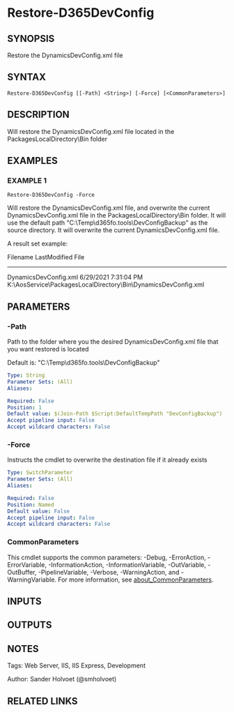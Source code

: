 ﻿---
external help file: d365fo.tools-help.xml
Module Name: d365fo.tools
online version:
schema: 2.0.0
---

# Restore-D365DevConfig

## SYNOPSIS
Restore the DynamicsDevConfig.xml file

## SYNTAX

```
Restore-D365DevConfig [[-Path] <String>] [-Force] [<CommonParameters>]
```

## DESCRIPTION
Will restore the DynamicsDevConfig.xml file located in the PackagesLocalDirectory\Bin folder

## EXAMPLES

### EXAMPLE 1
```
Restore-D365DevConfig -Force
```

Will restore the DynamicsDevConfig.xml file, and overwrite the current DynamicsDevConfig.xml file in the PackagesLocalDirectory\Bin folder.
It will use the default path "C:\Temp\d365fo.tools\DevConfigBackup" as the source directory.
It will overwrite the current DynamicsDevConfig.xml file.

A result set example:

Filename              LastModified         File
--------              ------------         ----
DynamicsDevConfig.xml 6/29/2021 7:31:04 PM K:\AosService\PackagesLocalDirectory\Bin\DynamicsDevConfig.xml

## PARAMETERS

### -Path
Path to the folder where you the desired DynamicsDevConfig.xml file that you want restored is located

Default is: "C:\Temp\d365fo.tools\DevConfigBackup"

```yaml
Type: String
Parameter Sets: (All)
Aliases:

Required: False
Position: 1
Default value: $(Join-Path $Script:DefaultTempPath "DevConfigBackup")
Accept pipeline input: False
Accept wildcard characters: False
```

### -Force
Instructs the cmdlet to overwrite the destination file if it already exists

```yaml
Type: SwitchParameter
Parameter Sets: (All)
Aliases:

Required: False
Position: Named
Default value: False
Accept pipeline input: False
Accept wildcard characters: False
```

### CommonParameters
This cmdlet supports the common parameters: -Debug, -ErrorAction, -ErrorVariable, -InformationAction, -InformationVariable, -OutVariable, -OutBuffer, -PipelineVariable, -Verbose, -WarningAction, and -WarningVariable. For more information, see [about_CommonParameters](http://go.microsoft.com/fwlink/?LinkID=113216).

## INPUTS

## OUTPUTS

## NOTES
Tags: Web Server, IIS, IIS Express, Development

Author: Sander Holvoet (@smholvoet)

## RELATED LINKS

